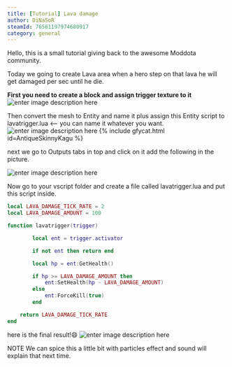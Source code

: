 ```yaml
---
title: [Tutorial] Lava damage
author: DiNaSoR
steamId: 76561197974680917
category: general
---
```


Hello, this is a small tutorial giving back to the awesome Moddota community.

Today we going to create Lava area when a hero step on that lava he will get damaged per sec until he die.


**First you need to create a block and assign trigger texture to it**
![enter image description here](http://giant.gfycat.com/WaterloggedQuarrelsomeDutchshepherddog.gif "enter image title here")

Then convert the mesh to Entity and name it plus assign this Entity script to lavatrigger.lua <-- you can name it whatever you want.
![enter image description here](https://i.gyazo.com/f4e83a50e4c80ee658042c1dd2a73d2c.png "enter image title here")
{% include gfycat.html id=AntiqueSkinnyKagu %}

next we go to Outputs tabs in top and click on it add the following in the picture.

![enter image description here](https://i.gyazo.com/bcea6b60046512109f121aa0164f7cd2.png "enter image title here")

Now go to your vscript folder and create a file called lavatrigger.lua and put this script inside.
~~~lua
local LAVA_DAMAGE_TICK_RATE = 2
local LAVA_DAMAGE_AMOUNT = 100

function lavatrigger(trigger)

        local ent = trigger.activator

        if not ent then return end

        local hp = ent:GetHealth()

        if hp >= LAVA_DAMAGE_AMOUNT then
            ent:SetHealth(hp - LAVA_DAMAGE_AMOUNT)
        else
            ent:ForceKill(true)
        end

    return LAVA_DAMAGE_TICK_RATE
end
~~~

here is the final result!:smile: 
![enter image description here](http://giant.gfycat.com/CharmingTestyAlaskanmalamute.gif "enter image title here")



NOTE We can spice this a little bit with particles effect and sound will explain that next time.
